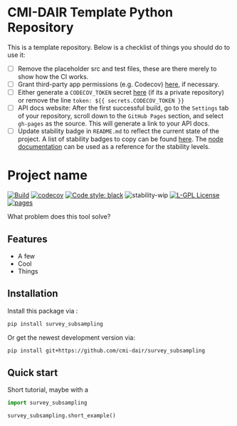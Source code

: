 # CMI-DAIR Template Python Repository

This is a template repository. Below is a checklist of things you should do to use it:

- [ ] Remove the placeholder src and test files, these are there merely to show how the CI works.
- [ ] Grant third-party app permissions (e.g. Codecov) [here](https://github.com/organizations/cmi-dair/settings/installations), if necessary.
- [ ] Either generate a `CODECOV_TOKEN` secret [here](https://github.com/cmi-dair/flowdump/blob/main/.github/workflows/python_tests.yaml) (if its a private repository) or remove the line `token: ${{ secrets.CODECOV_TOKEN }}`
- [ ] API docs website: After the first successful build, go to the `Settings` tab of your repository, scroll down to the `GitHub Pages` section, and select `gh-pages` as the source. This will generate a link to your API docs.
- [ ] Update stability badge in `README.md` to reflect the current state of the project. A list of stability badges to copy can be found [here](https://github.com/orangemug/stability-badges). The [node documentation](https://nodejs.org/docs/latest-v20.x/api/documentation.html#documentation_stability_index) can be used as a reference for the stability levels.

# Project name

[![Build](https://github.com/cmi-dair/survey_subsampling/actions/workflows/test.yaml/badge.svg?branch=main)](https://github.com/cmi-dair/survey_subsampling/actions/workflows/test.yaml?query=branch%3Amain)
[![codecov](https://codecov.io/gh/cmi-dair/survey_subsampling/branch/main/graph/badge.svg?token=22HWWFWPW5)](https://codecov.io/gh/cmi-dair/survey_subsampling)
[![Code style: black](https://img.shields.io/badge/code%20style-black-000000.svg)](https://github.com/psf/black)
![stability-wip](https://img.shields.io/badge/stability-work_in_progress-lightgrey.svg)
[![L-GPL License](https://img.shields.io/badge/license-L--GPL-blue.svg)](https://github.com/cmi-dair/survey_subsampling/blob/main/LICENSE)
[![pages](https://img.shields.io/badge/api-docs-blue)](https://cmi-dair.github.io/survey_subsampling)

What problem does this tool solve?

## Features

- A few
- Cool
- Things

## Installation

Install this package via :

```sh
pip install survey_subsampling
```

Or get the newest development version via:

```sh
pip install git+https://github.com/cmi-dair/survey_subsampling
```

## Quick start

Short tutorial, maybe with a

```Python
import survey_subsampling

survey_subsampling.short_example()
```
